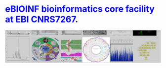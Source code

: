 # <span style="color:blue">eBIOINF bioinformatics core facility at EBI CNRS7267</span>.

![](https://github.com/UMR-CNRS-7267/.github/blob/main/profile/LOGO.jpg)


